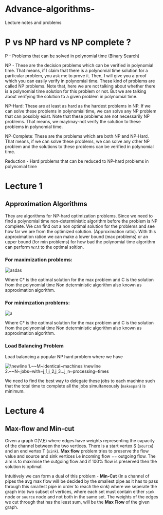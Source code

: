 # Advance-algorithms-
Lecture notes and problems 

# P vs NP hard vs NP complete ?

P - Problems that can be solved in polynomial time (Binary Search)  

NP - These are the decision problems which can be verified in polynomial time. That means, if I claim that there is a polynomial time solution for a particular problem, you ask me to prove it. Then, I will give you a proof which you can easily verify in polynomial time. These kind of problems are called NP problems. Note that, here we are not talking about whether there is a polynomial time solution for this problem or not. But we are talking about verifying the solution to a given problem in polynomial time.

NP-Hard: These are at least as hard as the hardest problems in NP. If we can solve these problems in polynomial time, we can solve any NP problem that can possibly exist. Note that these problems are not necessarily NP problems. That means, we may/may-not verify the solution to these problems in polynomial time.

NP-Complete: These are the problems which are both NP and NP-Hard. That means, if we can solve these problems, we can solve any other NP problem and the solutions to these problems can be verified in polynomial time.

Reduction - Hard problems that can be reduced to NP-hard problems in polynomial time 

# Lecture 1

## Approximation Algorithms

They are algorithms for NP-hard optimization problems. Since we need to find a polynomial time non-deterministic algorithm before the problem is NP complete. We can find out a non optimal solution for the problems and see how far we are from the optimized solution. (Approximation ratio). With this approximation ration we can make a lower bound (max problems) or an upper bound (for min problems) for how bad the polynomial time algorithm can perform w.r.t to the optimal soltion.

### For maximization problems: 

<img src="https://latex.codecogs.com/svg.latex?\rho=\frac{C*}{C}" title="asdas" /> 

Where C* is the optimal solution for the max problem and C is the solution from the polynomial time Non deterministic algorithm also known as approximation algorithm. 

### For minimzation problems: 

<img src="https://latex.codecogs.com/svg.latex?\rho=\frac{C}{C*}" title="a" />


Where C* is the optimal solution for the max problem and C is the solution from the polynomial time Non deterministic algorithm also known as approximation algorithm. 


### Load Balancing Problem

Load balancing a popular NP hard problem where we have 


<img src="https://latex.codecogs.com/svg.latex?\newline&space;1.We~have~M~identical~machines&space;\newline&space;2.We~have~N~jobs~with~j_1,j_2,j_3...j_n~processing~times" title="\newline 1.~~M~identical~machines \newline 2.~~N~jobs~with~j_1,j_2,j_3...j_n~processing~times" />

We need to find the best way to delegate these jobs to each machine such that the total time to complete all the jobs simultaneously (`makespan`) is minimum. 


# Lecture 4

## Max-flow and Min-cut 

Given a graph G(V,E) where edges have weights representing the capacity of the channel between the two vertices. There is a start vertex S (`source`) and an end vertex T (`sink`). **Max flow** problem tries to preserve the flow value and source and sink vertices i.e incoming flow == outgoing flow. The aim is to maximise the outgoing flow and if 100% flow is preserved then the solution is optimal. 

Intuitively we can form a dual of this problem - **Min-Cut** (In a channel of pipes the avg max flow will be decided by the smallest pipe as it has to pass through this smallest pipe in order to reach the sink) where we seperate the graph into two subset of vertices, where each set must contain either `sink` node or `source` node and not both in the same set. The weights of the edges we cut through that has the least sum, will be the **Max Flow** of the given graph. 
